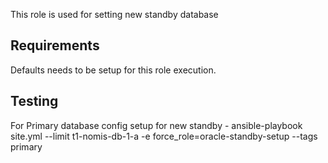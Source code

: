 This role is used for setting new standby database 

## Requirements

Defaults needs to be setup for this role execution. 

## Testing


For Primary database config setup for new standby - 
ansible-playbook site.yml --limit t1-nomis-db-1-a   -e force_role=oracle-standby-setup --tags primary


